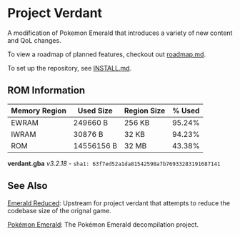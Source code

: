 # Project Verdant

A modification of Pokemon Emerald that introduces a variety of new content and QoL changes.

To view a roadmap of planned features, checkout out [roadmap.md](docs/roadmap.md).

To set up the repository, see [INSTALL.md](INSTALL.md).

## ROM Information

| **Memory Region** | **Used Size** | **Region Size** | **% Used** |
|-|-|-|-|
| EWRAM | 249660 B | 256 KB | 95.24% |
| IWRAM | 30876 B | 32 KB | 94.23% |
| ROM | 14556156 B | 32 MB | 43.38% |

**verdant.gba** _v3.2.18_  - `sha1: 63f7ed52a1da81542598a7b76933283191687141`

## See Also
[Emerald Reduced](https://github.com/wheeler-cs/emerald-reduced): Upstream for project verdant that attempts to reduce the codebase size of the orignal game.

[Pokémon Emerald](https://github.com/pret/pokeemerald): The Pokémon Emerald decompilation project.
